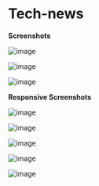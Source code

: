 # Tech-news


**Screenshots**

![image](https://user-images.githubusercontent.com/40519064/111024657-ef13cb00-841a-11eb-9d61-7d01845c4c6b.png)

![image](https://user-images.githubusercontent.com/40519064/111024715-35692a00-841b-11eb-92c2-a92f47c40aef.png)

![image](https://user-images.githubusercontent.com/40519064/111024725-4154ec00-841b-11eb-9b69-f51fa9e9a4d3.png)


**Responsive Screenshots**

![image](https://user-images.githubusercontent.com/40519064/111024891-04d5c000-841c-11eb-9475-18186259594b.png)

![image](https://user-images.githubusercontent.com/40519064/111024739-5af63380-841b-11eb-98d8-203a0ca2e7e2.png)

![image](https://user-images.githubusercontent.com/40519064/111024741-647f9b80-841b-11eb-9148-4c43fde8aa4e.png)

![image](https://user-images.githubusercontent.com/40519064/111024746-6c3f4000-841b-11eb-83b8-634419eb1fe7.png)

![image](https://user-images.githubusercontent.com/40519064/111024752-73664e00-841b-11eb-9f55-1890bbcd0ef4.png)
